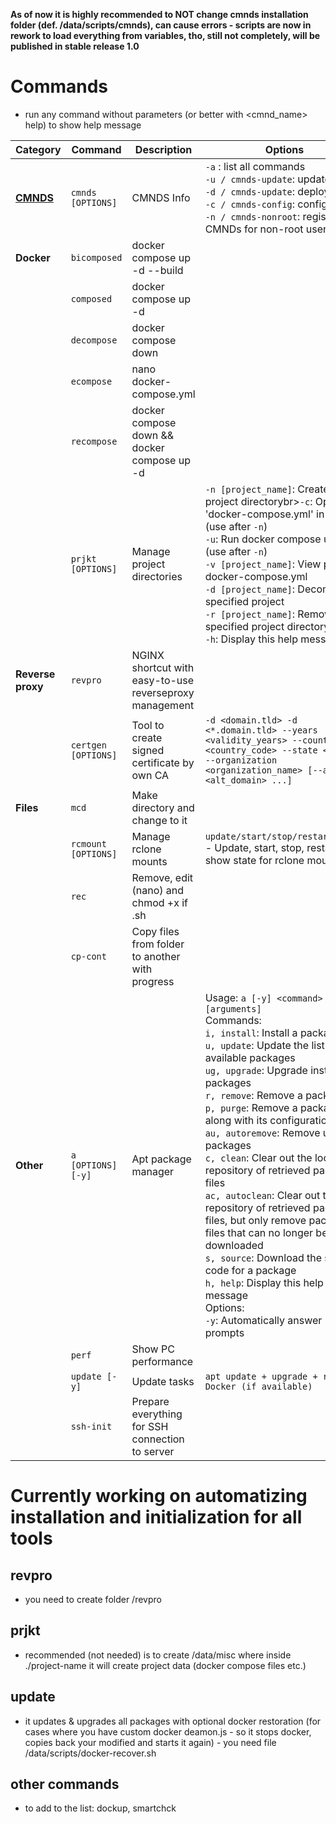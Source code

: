 **As of now it is highly recommended to NOT change cmnds installation folder (def. /data/scripts/cmnds), can cause errors - scripts are now in rework to load everything from variables, tho, still not completely, will be published in stable release 1.0**

# Commands
- run any command without parameters (or better with <cmnd_name> help) to show help message

| Category      | Command              | Description                                       | Options                                                                                     |
|---------------|----------------------|---------------------------------------------------|--------------------------------------------------------------------------------------------|
| **<a href="./cmnds">CMNDS</a>**     | `cmnds [OPTIONS]`    | CMNDS Info                                        | `-a` : list all commands<br>`-u / cmnds-update`: update<br>`-d / cmnds-update`: deploy<br>`-c / cmnds-config`: config vars<br>`-n / cmnds-nonroot`: register CMNDs for non-root users                            |
| **Docker**    | `bicomposed`         | docker compose up -d --build                      |                                                                                            |
|               | `composed`           | docker compose up -d                              |                                                                                            |
|               | `decompose`          | docker compose down                              |                                                                                            |
|               | `ecompose`           | nano docker-compose.yml                          |                                                                                            |
|               | `recompose`          | docker compose down && docker compose up -d       |                                                                                            |
|               | `prjkt [OPTIONS]`    | Manage project directories                       | `-n [project_name]`: Create new project directorybr>`-c`: Open 'docker-compose.yml' in nano (use after `-n`)<br>`-u`: Run docker compose up -d (use after `-n`)<br>`-v [project_name]`: View project docker-compose.yml<br>`-d [project_name]`: Decompose specified project<br>`-r [project_name]`: Remove specified project directory<br>`-h`: Display this help message |
| **Reverse proxy**     | `revpro`                | NGINX shortcut with easy-to-use reverseproxy management                   |                                                                                            |
|               | `certgen [OPTIONS]`                | Tool to create signed certificate by own CA                |         `-d <domain.tld> -d <*.domain.tld> --years <validity_years> --country <country_code> --state <state> --organization <organization_name> [--alt <alt_domain> ...]`                                                                                   |
| **Files**     | `mcd`                | Make directory and change to it                   |                                                                                            |
|               | `rcmount [OPTIONS]`             | Manage rclone mounts                             | `update/start/stop/restart/state` - Update, start, stop, restart, or show state for rclone mounts |
|               | `rec`                | Remove, edit (nano) and chmod +x if .sh           |                                                                                            |
|               | `cp-cont`                | Copy files from folder to another with progress |                                                                                            |
| **Other**     | `a [OPTIONS] [-y]`                  | Apt package manager                               | Usage: `a [-y] <command> [arguments]`<br>Commands:<br>`i, install`: Install a package<br>`u, update`: Update the list of available packages<br>`ug, upgrade`: Upgrade installed packages<br>`r, remove`: Remove a package<br>`p, purge`: Remove a package along with its configuration files<br>`au, autoremove`: Remove unused packages<br>`c, clean`: Clear out the local repository of retrieved package files<br>`ac, autoclean`: Clear out the local repository of retrieved package files, but only remove package files that can no longer be downloaded<br>`s, source`: Download the source code for a package<br>`h, help`: Display this help message<br>Options:<br>`-y`: Automatically answer 'yes' to prompts |
|               | `perf`               | Show PC performance                              |                                                                                            |
|               | `update [-y]`             | Update tasks                                     | `apt update + upgrade + restore Docker (if available)`                                         |
|               | `ssh-init`             | Prepare everything for SSH connection to server                                    |                                         |



# Currently working on automatizing installation and initialization for all tools
## revpro
- you need to create folder /revpro
## prjkt
- recommended (not needed) is to create /data/misc where inside ./project-name it will create project data (docker compose files etc.)
## update
- it updates & upgrades all packages with optional docker restoration (for cases where you have custom docker deamon.js - so it stops docker, copies back your modified and starts it again) - you need file /data/scripts/docker-recover.sh

## other commands
- to add to the list: dockup, smartchck

